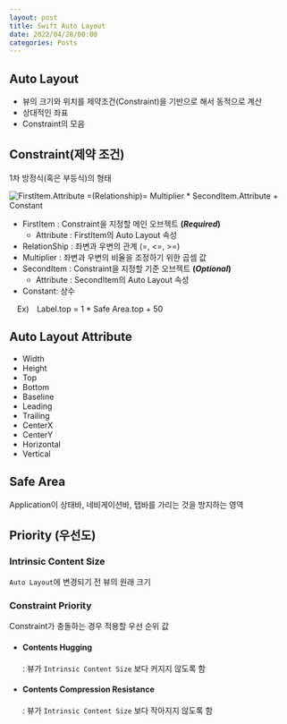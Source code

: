 ```yaml
---
layout: post
title: Swift Auto Layout
date: 2022/04/28/00:00
categories: Posts
---
```


## Auto Layout

- 뷰의 크기와 위치를 제약조건(Constraint)을 기반으로 해서 동적으로 계산
- 상대적인 좌표
- Constraint의 모음

## Constraint(제약 조건)

1차 방정식(혹은 부등식)의 형태

![FirstItem.Attribute =(Relationship)= Multiplier \* SecondItem.Attribute \+ Constant](http://woin2ee.github.io/asset/images/Constraint-linear-equation.png)

- FirstItem : Constraint을 지정할 메인 오브젝트 **(*Required*)**
  - Attribute : FirstItem의 Auto Layout 속성
- RelationShip : 좌변과 우변의 관계 (=, <=, >=)
- Multiplier : 좌변과 우변의 비율을 조정하기 위한 곱셈 값
- SecondItem : Constraint을 지정할 기준 오브젝트 **(*Optional*)**
  - Attribute : SecondItem의 Auto Layout 속성
- Constant: 상수

 Ex) Label.top = 1 * Safe Area.top + 50

## Auto Layout Attribute

- Width
- Height
- Top
- Bottom
- Baseline
- Leading
- Trailing
- CenterX
- CenterY
- Horizontal
- Vertical

## Safe Area

Application이 상태바, 네비게이션바, 탭바를 가리는 것을 방지하는 영역

## Priority (우선도)

### Intrinsic Content Size

`Auto Layout`에 변경되기 전 뷰의 원래 크기

### Constraint Priority

Constraint가 충돌하는 경우 적용할 우선 순위 값

- #### Contents Hugging
  
  : 뷰가 `Intrinsic Content Size` 보다 커지지 않도록 함

- #### Contents Compression Resistance

  : 뷰가 `Intrinsic Content Size` 보다 작아지지 않도록 함
